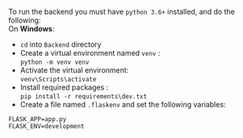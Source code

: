 To run the backend you must have `python 3.6+` installed, and do the following:<br>
On **Windows**:<br>

- `cd` into `Backend` directory<br>
- Create a virtual environment named `venv` :<br>
  `python -m venv venv`<br>
- Activate the virtual environment:<br>
  `venv\Scripts\activate`
- Install required packages :<br>
  `pip install -r requirements\dev.txt`<br>
- Create a file named `.flaskenv` and set the following variables:<br>

```shell
FLASK_APP=app.py
FLASK_ENV=development
```
